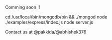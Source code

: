 Comming soon !!

cd /usr/local/bin/mongodb/bin && ./mongod
node ./examples/express/index.js
node server.js

Contact us at @pakkida/@abhishek376